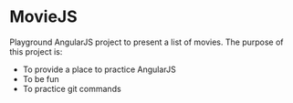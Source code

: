 # MovieJS
Playground AngularJS project to present a list of movies. The purpose of this project is:

* To provide a place to practice AngularJS
* To be fun
* To practice git commands
